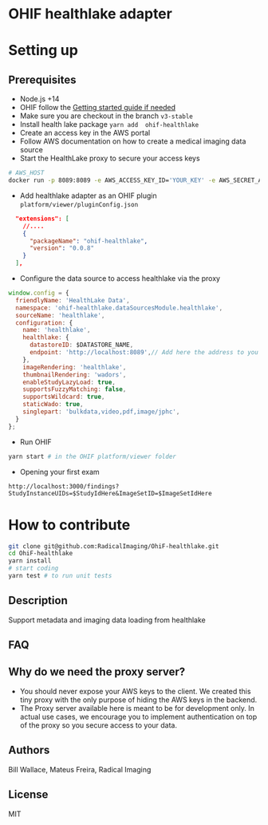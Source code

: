 # OHIF healthlake adapter

# Setting up

## Prerequisites
* Node.js +14
* OHIF follow the [Getting started guide if needed](https://v3-docs.ohif.org/development/getting-started/)
* Make sure you are checkout in the branch `v3-stable`
* Install health lake package `yarn add  ohif-healthlake`
* Create an access key in the AWS portal
* Follow AWS documentation on how to create a medical imaging data source
* Start the HealthLake proxy to secure your access keys
```bash
# AWS_HOST
docker run -p 8089:8089 -e AWS_ACCESS_KEY_ID='YOUR_KEY' -e AWS_SECRET_ACCESS_KEY='YOUR_SECRET' -e AWS_REGION='YOUR_REGION' mateusfreira/ohif-healthlake-proxy
```
* Add healthlake adapter as an OHIF plugin `platform/viewer/pluginConfig.json`
```json
  "extensions": [
    //....
    {
      "packageName": "ohif-healthlake",
      "version": "0.0.8"
    }
  ],

```
* Configure the data source to access healthlake via the proxy
```js
window.config = {
  friendlyName: 'HealthLake Data',
  namespace: 'ohif-healthlake.dataSourcesModule.healthlake',
  sourceName: 'healthlake',
  configuration: {
    name: 'healthlake',
    healthlake: {
      datastoreID: $DATASTORE_NAME,
      endpoint: 'http://localhost:8089',// Add here the address to you proxy
    },
    imageRendering: 'healthlake',
    thumbnailRendering: 'wadors',
    enableStudyLazyLoad: true,
    supportsFuzzyMatching: false,
    supportsWildcard: true,
    staticWado: true,
    singlepart: 'bulkdata,video,pdf,image/jphc',
  }
};
```
* Run OHIF
```bash
yarn start # in the OHIF platform/viewer folder
```
* Opening your first exam
```
http://localhost:3000/findings?StudyInstanceUIDs=$StudyIdHere&ImageSetID=$ImageSetIdHere
```


# How to contribute
```bash
git clone git@github.com:RadicalImaging/OhiF-healthlake.git
cd OhiF-healthlake
yarn install
# start coding
yarn test # to run unit tests
```

## Description 
Support metadata and imaging data loading from healthlake

## FAQ
## Why do we need the proxy server?
* You should never expose your AWS keys to the client. We created this tiny proxy with the only purpose of hiding the AWS keys in the backend.
* The Proxy server available here is meant to be for development only. In actual use cases, we encourage you to implement authentication on top of the proxy so you secure access to your data.


## Authors 
Bill Wallace, Mateus Freira, Radical Imaging 

## License 
MIT

